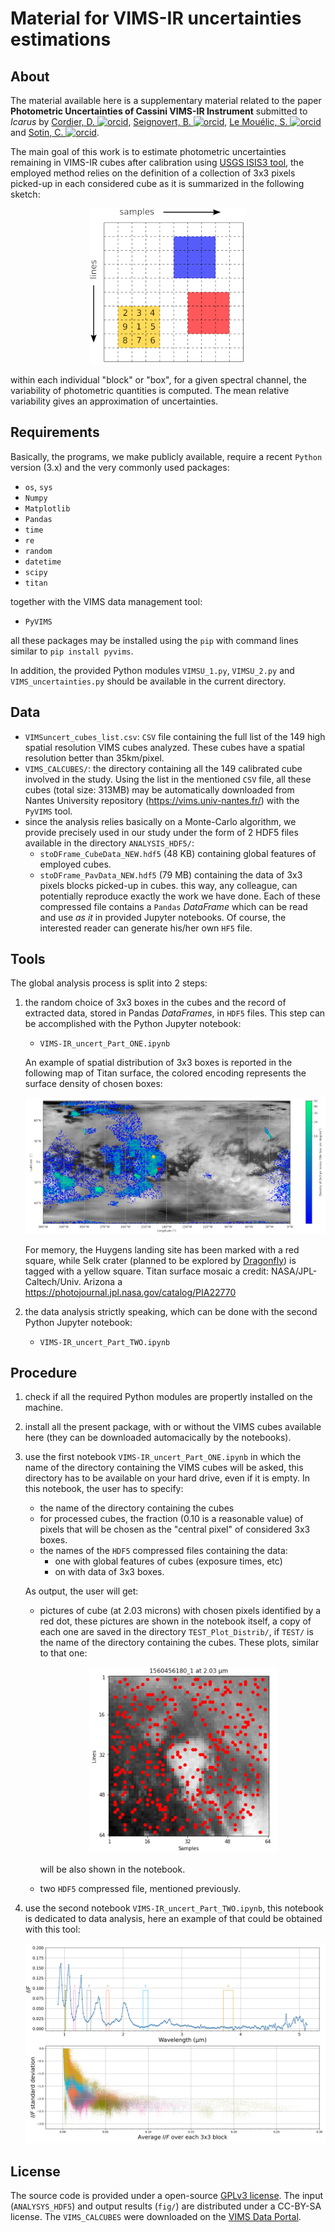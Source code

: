 # Material for VIMS-IR uncertainties estimations

## About
The material available here is a supplementary material related to the paper
**Photometric Uncertainties of Cassini VIMS-IR Instrument** submitted to _Icarus_ by
[Cordier, D. ![orcid](https://info.orcid.org/wp-content/uploads/2019/11/orcid_16x16.png)](https://orcid.org/0000-0003-4515-6271),
[Seignovert, B. ![orcid](https://info.orcid.org/wp-content/uploads/2019/11/orcid_16x16.png)](https://orcid.org/0000-0001-6533-275X),
[Le Mouélic, S. ![orcid](https://info.orcid.org/wp-content/uploads/2019/11/orcid_16x16.png)](https://orcid.org/0000-0003-3947-1072) and
[Sotin, C. ![orcid](https://info.orcid.org/wp-content/uploads/2019/11/orcid_16x16.png)](https://orcid.org/0000-0003-3947-1072).

The main goal of this work is to estimate photometric uncertainties remaining in VIMS-IR cubes after calibration using
[USGS ISIS3 tool](https://isis.astrogeology.usgs.gov), the employed method relies on the definition of a collection of
3x3 pixels picked-up in each considered cube as it is summarized in the following sketch:

<center>
<img src="fig/scheme_VIMS_CUBE_SMALL.png">
</center>

within each individual "block" or "box", for a given spectral channel, the variability of photometric quantities is computed.
The mean relative variability gives an approximation of uncertainties.

## Requirements
Basically, the programs, we make publicly available, require a recent `Python` version (3.x) and the very commonly used packages:
 - `os`, `sys`
 - `Numpy`
 - `Matplotlib`
 - `Pandas`
 - `time`
 - `re`
 - `random`
 - `datetime`
 - `scipy`
 - `titan`

together with the VIMS data management tool:
 - `PyVIMS` 
 
all these packages may be installed using the `pip` with command lines similar to `pip install pyvims`.

In addition, the provided Python modules `VIMSU_1.py`, `VIMSU_2.py` and `VIMS_uncertainties.py` should be available in the current
directory.

## Data
 - `VIMSuncert_cubes_list.csv`: `CSV` file containing the full list of the 149 high spatial resolution VIMS cubes analyzed.
    These cubes have a spatial resolution better than 35km/pixel.
 - `VIMS_CALCUBES/`: the directory containing all the 149 calibrated cube involved in the study. Using the list in the
   mentioned `CSV` file, all these cubes (total size: 313MB) may be automatically downloaded from Nantes University
   repository (https://vims.univ-nantes.fr/) with the `PyVIMS` tool.
 - since the analysis relies basically on a Monte-Carlo algorithm, we provide precisely used in our study under the
   form of 2 HDF5 files available in the directory `ANALYSIS_HDF5/`:
   - `stoDFrame_CubeData_NEW.hdf5` (48 KB) containing global features of employed cubes.
   - `stoDFrame_PavData_NEW.hdf5` (79 MB) containing the data of 3x3 pixels blocks picked-up in cubes.
   this way, any colleague, can potentially reproduce exactly the work we have done. Each of these compressed file contains
   a `Pandas` *DataFrame* which can be read and use *as it* in provided Jupyter notebooks. Of course, the interested reader
   can generate his/her own `HF5` file.

## Tools
The global analysis process is split into 2 steps:
 1. the random choice of 3x3 boxes in the cubes and the record of extracted data, stored in Pandas *DataFrames*, in
    `HDF5` files. This step can be accomplished with the Python Jupyter notebook:
    - `VIMS-IR_uncert_Part_ONE.ipynb`

    An example of spatial distribution of 3x3 boxes is reported in the following map of Titan surface, the colored
    encoding represents the surface density of chosen boxes:
    <center>
    <img src="fig/distri_map_boxes.png">
    </center>

    For memory, the Huygens landing site has been marked with a red square, while Selk crater
    (planned to be explored by [Dragonfly](https://dragonfly.jhuapl.edu)) is tagged with a yellow square.
    Titan surface mosaic a credit: NASA/JPL-Caltech/Univ. Arizona
    a https://photojournal.jpl.nasa.gov/catalog/PIA22770

 2. the data analysis strictly speaking, which can be done with the second Python Jupyter notebook:
    - `VIMS-IR_uncert_Part_TWO.ipynb`

## Procedure

 1. check if all the required Python modules are propertly installed on the machine.
 2. install all the present package, with or without the VIMS cubes available here (they can be downloaded automacically by
    the notebooks).
 3. use the first notebook `VIMS-IR_uncert_Part_ONE.ipynb` in which the name of the directory containing the VIMS cubes
    will be asked, this directory has to be available on your hard drive, even if it is empty. In this notebook, the user has
    to specify:
    - the name of the directory containing the cubes
    - for processed cubes, the fraction (0.10 is a reasonable value) of pixels that will be chosen as the "central pixel" of
      considered 3x3 boxes.
    - the names of the `HDF5` compressed files containing the data:
      - one with global features of cubes (exposure times, etc)
      - on with data of 3x3 boxes.

    As output, the user will get:
    - pictures of cube (at 2.03 microns) with chosen pixels identified by a red dot, these pictures are shown in the
      notebook itself, a copy of each one are saved in the directory `TEST_Plot_Distrib/`, if `TEST/` is the name of the
      directory containing the cubes. These plots, similar to that one:

      <center>
      <img src="fig/ex_chosen_pixels_1757669180_1.png">
      </center>

      will be also shown in the notebook.
    - two `HDF5` compressed file, mentioned previously.
 4. use the second notebook `VIMS-IR_uncert_Part_TWO.ipynb`, this notebook is dedicated to data analysis, here an example
    of that could be obtained with this tool:

    <center>
    <img src="fig/fig_DIsF_IsFaverage.png">
    </center>

## License

The source code is provided under a open-source [GPLv3 license](LICENSE.md).
The input (`ANALYSYS_HDF5`) and output results (`fig/`) are distributed under a CC-BY-SA license.
The `VIMS_CALCUBES` were downloaded on the [VIMS Data Portal](https://vims.univ-nantes.fr).
